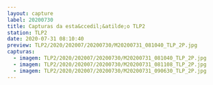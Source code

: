 ```yaml
---
layout: capture
label: 20200730
title: Capturas da esta&ccedil;&atilde;o TLP2
station: TLP2
date: 2020-07-31 08:10:40
preview: TLP2/2020/202007/20200730/M20200731_081040_TLP_2P.jpg
capturas:
  - imagem: TLP2/2020/202007/20200730/M20200731_081040_TLP_2P.jpg
  - imagem: TLP2/2020/202007/20200730/M20200731_081108_TLP_2P.jpg
  - imagem: TLP2/2020/202007/20200730/M20200731_090630_TLP_2P.jpg
---
```

